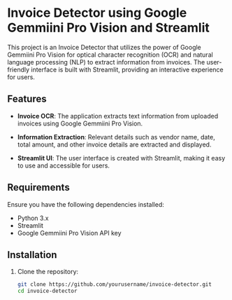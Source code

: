 
# Invoice Detector using Google Gemmiini Pro Vision and Streamlit

This project is an Invoice Detector that utilizes the power of Google Gemmiini Pro Vision for optical character recognition (OCR) and natural language processing (NLP) to extract information from invoices. The user-friendly interface is built with Streamlit, providing an interactive experience for users.

## Features

- **Invoice OCR**: The application extracts text information from uploaded invoices using Google Gemmiini Pro Vision.

- **Information Extraction**: Relevant details such as vendor name, date, total amount, and other invoice details are extracted and displayed.

- **Streamlit UI**: The user interface is created with Streamlit, making it easy to use and accessible for users.

## Requirements

Ensure you have the following dependencies installed:

- Python 3.x
- Streamlit
- Google Gemmiini Pro Vision API key

## Installation

1. Clone the repository:

   ```bash
   git clone https://github.com/yourusername/invoice-detector.git
   cd invoice-detector
